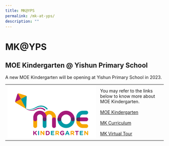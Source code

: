 ```yaml
---
title: MK@YPS
permalink: /mk-at-yps/
description: ""
---
```


# MK@YPS

MOE Kindergarten @ Yishun Primary School
----------------------------------------

A new MOE Kindergarten will be opening at Yishun Primary School in 2023.

|   |   |
|:---:|----|
|<a href="https://www.moe.gov.sg/preschool/moe-kindergarten" target = "_blank"> <img src="/images/MOE%20Kindergarten%20Logo.jpg"></a> | You may refer to the links below to know more about MOE Kindergarten.<br><br> [MOE Kindergarten](https://www.moe.gov.sg/preschool/moe-kindergarten)<br><br>[MK Curriculum](https://www.moe.gov.sg/preschool/moe-kindergarten/curriculum)<br><br>[MK Virtual Tour](https://www.moe.gov.sg/preschool/moe-kindergarten/mk-virtual-tour) |